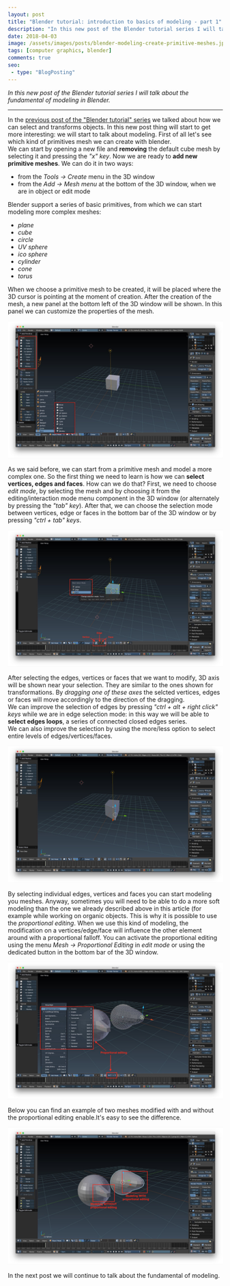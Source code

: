 ```yaml
---
layout: post
title: "Blender tutorial: introduction to basics of modeling - part 1"
description: "In this new post of the Blender tutorial series I will talk about the fundamental of modeling in Blender."
date: 2018-04-03
image: /assets/images/posts/blender-modeling-create-primitive-meshes.jpg
tags: [computer graphics, blender]
comments: true
seo:
 - type: "BlogPosting"
---
```


*In this new post of the Blender tutorial series I will talk about the fundamental of modeling in Blender.*

---

In the [previous post of the "Blender tutorial" series](/2018/02/17/blender-tutorial-2-selecting-transforming-objects.html "Blender tutorial: selecting and transforming objects") 
we talked about how we can select and transforms objects. In this new post thing will start to get more interesting: we 
will start to talk about modeling. First of all let's see which kind of primitives mesh we can create with blender.  
We can start by opening a new file and **removing** the default cube mesh by selecting it and pressing the *"x" key*. 
Now we are ready to **add new primitive meshes**. We can do it in two ways:

* from the *Tools -> Create* menu in the 3D window
* from the *Add -> Mesh menu* at the bottom of the 3D window, when we are in object or edit mode

Blender support a series of basic primitives, from which we can start modeling more complex meshes:

* *plane*
* *cube*
* *circle*
* *UV sphere*
* *ico sphere*
* *cylinder*
* *cone*
* *torus*

When we choose a primitive mesh to be created, it will be placed where the 3D cursor is pointing at the moment of 
creation. After the creation of the mesh, a new panel at the bottom left of the 3D window will be shown. In this 
panel we can customize the properties of the mesh. 

![blender modeling create primitive meshes](/assets/images/posts/blender-modeling-create-primitive-meshes.jpg 
"blender modeling create primitive meshes")

As we said before, we can start from a primitive mesh and model a more complex one. So the first thing we need to 
learn is how we can **select vertices, edges and faces**. How can we do that? First, we need to choose *edit mode*, by 
selecting the mesh and by choosing it from the editing/interaction mode menu component in the 3D window (or alternately by pressing
 the *"tab" key*). After that, we can choose the selection mode between vertices, edge or faces in the bottom bar of 
 the 3D window or by pressing *"ctrl + tab" keys*. 
 
![blender select edges faces vertices](/assets/images/posts/blender-select-edges-faces-vertices.jpg 
"blender select edges faces vertices")
 
After selecting the edges, vertices or faces that we want to modify, 3D axis will be shown near your selection. They
 are similar to the ones shown for transformations. By *dragging one of these axes* the selcted vertices, edges or 
 faces will move accordingly to the direction of the dragging.  
 We can improve the selection of edges by pressing *"ctrl + alt + right click" keys* while we are in edge selection 
 mode: in this way we will be able to **select edges loops**, a series of connected closed edges series.  
  We can also improve the selection by using the more/less option to select entire levels of edges/vertices/faces.  

![blender modified mesh](/assets/images/posts/blender-modified-mesh.jpg "blender modified mesh")

By selecting individual edges, vertices and faces you can start modeling you meshes. Anyway, sometimes you will need 
to be able to do a more soft modeling than the one we already described above in this article (for example while 
working on organic objects. This is why it is possible to use the *proportional editing*. When we 
use this kind of modeling, the modification on a vertices/edge/face will influence the other element around with a proportional 
 falloff. You can activate the proportional editing using the menu *Mesh -> Proportional Editing* in *edit mode* or 
 using the dedicated button in the bottom bar of the 3D window.
  
![blender modeling proportional editing](/assets/images/posts/blender-modeling-proportional-editing.jpg 
"blender modeling proportional editing")

Below you can find an example of two meshes modified with and without the proportional editing enable.It's easy to 
see the difference.

![blender modeling proportional editing example](/assets/images/posts/blender-modeling-proportional-editing-example.jpg 
"blender modeling proportional editing example")

In the next post we will continue to talk about the fundamental of modeling.
